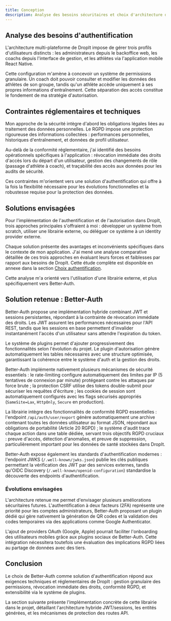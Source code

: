 ```yaml
---
title: Conception
description: Analyse des besoins sécuritaires et choix d'architecture d'authentification pour DropIt
---
```


## Analyse des besoins d'authentification

L'architecture multi-plateforme de DropIt impose de gérer trois profils d'utilisateurs distincts : les administrateurs depuis le backoffice web, les coachs depuis l'interface de gestion, et les athlètes via l'application mobile React Native.

Cette configuration m'amène à concevoir un système de permissions granulaire. Un coach doit pouvoir consulter et modifier les données des athlètes de son groupe, tandis qu'un athlète accède uniquement à ses propres informations d'entraînement. Cette séparation des accès constitue le fondement de ma stratégie d'autorisation.

## Contraintes réglementaires et techniques

Mon approche de la sécurité intègre d'abord les obligations légales liées au traitement des données personnelles. Le RGPD impose une protection rigoureuse des informations collectées : performances personnelles, historiques d'entraînement, et données de profil utilisateur.

Au-delà de la conformité réglementaire, j'ai identifié des besoins opérationnels spécifiques à l'application : révocation immédiate des droits d'accès lors du départ d'un utilisateur, gestion des changements de rôle (passage d'athlète à coach), et traçabilité des accès aux données pour les audits de sécurité.

Ces contraintes m'orientent vers une solution d'authentification qui offre à la fois la flexibilité nécessaire pour les évolutions fonctionnelles et la robustesse requise pour la protection des données.

## Solutions envisagées

Pour l'implémentation de l'authentification et de l'autorisation dans DropIt, trois approches principales s'offraient à moi : développer un système from scratch, utiliser une librairie externe, ou déléguer ce système à un identity provider externe.

Chaque solution présente des avantages et inconvénients spécifiques dans le contexte de mon application. J'ai mené une analyse comparative détaillée de ces trois approches en évaluant leurs forces et faiblesses par rapport aux besoins de DropIt. Cette étude complète est disponible en annexe dans la section [Choix authentification](/annexes/authentifications/).

Cette analyse m'a orienté vers l'utilisation d'une librairie externe, et plus spécifiquement vers Better-Auth.

## Solution retenue : Better-Auth

Better-Auth propose une implémentation hybride combinant JWT et sessions persistantes, répondant à la contrainte de révocation immédiate des droits. Les JWT assurent les performances nécessaires pour l'API REST, tandis que les sessions en base permettent d'invalider instantanément l'accès d'un utilisateur sans attendre l'expiration du token.

Le système de plugins permet d'ajouter progressivement des fonctionnalités selon l'évolution du projet. Le plugin d'autorisation génère automatiquement les tables nécessaires avec une structure optimisée, garantissant la cohérence entre le système d'auth et la gestion des droits.

Better-Auth implémente nativement plusieurs mécanismes de sécurité essentiels : le rate-limiting configure automatiquement des limites par IP (5 tentatives de connexion par minute) protégeant contre les attaques par force brute ; la protection CSRF utilise des tokens double-submit pour sécuriser les requêtes d'écriture ; les cookies de session sont automatiquement configurés avec les flags sécurisés appropriés (`SameSite=Lax`, `HttpOnly`, `Secure` en production).

La librairie intègre des fonctionnalités de conformité RGPD essentielles : l'endpoint `/api/auth/user/export` génère automatiquement une archive contenant toutes les données utilisateur au format JSON, répondant aux obligations de portabilité (Article 20 RGPD) ; le système d'audit trace chaque action dans une table dédiée, servant trois objectifs RGPD cruciaux : preuve d'accès, détection d'anomalies, et preuve de suppression, particulièrement important pour les données de santé stockées dans DropIt.

Better-Auth expose également les standards d'authentification modernes : l'endpoint JWKS (`/.well-known/jwks.json`) publie les clés publiques permettant la vérification des JWT par des services externes, tandis qu'OIDC Discovery (`/.well-known/openid-configuration`) standardise la découverte des endpoints d'authentification.

### Évolutions envisagées

L'architecture retenue me permet d'envisager plusieurs améliorations sécuritaires futures. L'authentification à deux facteurs (2FA) représente une priorité pour les comptes administrateurs, Better-Auth proposant un plugin dédié qui gère nativement la génération de QR codes et la validation des codes temporaires via des applications comme Google Authenticator.

L'ajout de providers OAuth (Google, Apple) pourrait faciliter l'onboarding des utilisateurs mobiles grâce aux plugins sociaux de Better-Auth. Cette intégration nécessitera toutefois une évaluation des implications RGPD liées au partage de données avec des tiers.

## Conclusion

Le choix de Better-Auth comme solution d'authentification répond aux exigences techniques et réglementaires de DropIt : gestion granulaire des permissions, révocation immédiate des droits, conformité RGPD, et extensibilité via le système de plugins.

La section suivante présente l'implémentation concrète de cette librairie dans le projet, détaillant l'architecture hybride JWT/sessions, les entités générées, et les mécanismes de protection des routes API.